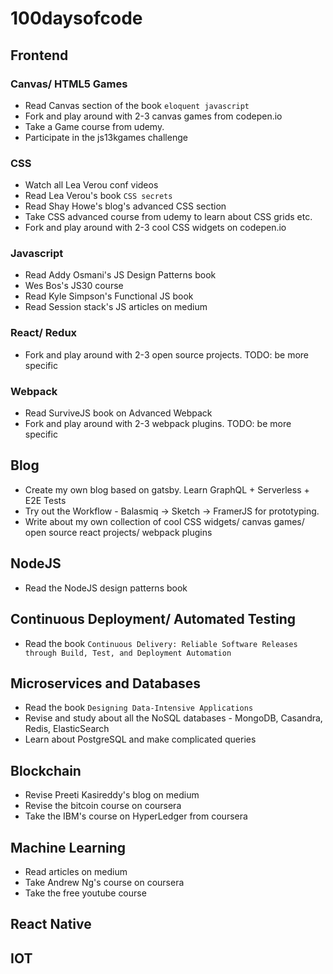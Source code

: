 # 100daysofcode

## Frontend

### Canvas/ HTML5 Games
- Read Canvas section of the book `eloquent javascript`
- Fork and play around with 2-3 canvas games from codepen.io
- Take a Game course from udemy.
- Participate in the js13kgames challenge

### CSS
- Watch all Lea Verou conf videos
- Read Lea Verou's book `CSS secrets`
- Read Shay Howe's blog's advanced CSS section
- Take CSS advanced course from udemy to learn about CSS grids etc.
- Fork and play around with 2-3 cool CSS widgets on codepen.io

### Javascript
- Read Addy Osmani's JS Design Patterns book
- Wes Bos's JS30 course
- Read Kyle Simpson's Functional JS book
- Read Session stack's JS articles on medium

### React/ Redux
- Fork and play around with 2-3 open source projects. TODO: be more specific

### Webpack
- Read SurviveJS book on Advanced Webpack
- Fork and play around with 2-3 webpack plugins. TODO: be more specific

## Blog
- Create my own blog based on gatsby. Learn GraphQL + Serverless + E2E Tests
- Try out the Workflow - Balasmiq -> Sketch -> FramerJS for prototyping. 
- Write about my own collection of cool CSS widgets/ canvas games/ open source react projects/ webpack plugins

## NodeJS
- Read the NodeJS design patterns book

## Continuous Deployment/ Automated Testing
- Read the book `Continuous Delivery: Reliable Software Releases through Build, Test, and Deployment Automation`

## Microservices and Databases
- Read the book `Designing Data-Intensive Applications`
- Revise and study about all the NoSQL databases - MongoDB, Casandra, Redis, ElasticSearch
- Learn about PostgreSQL and make complicated queries

## Blockchain
- Revise Preeti Kasireddy's blog on medium
- Revise the bitcoin course on coursera
- Take the IBM's course on HyperLedger from coursera

## Machine Learning
- Read articles on medium
- Take Andrew Ng's course on coursera
- Take the free youtube course

## React Native

## IOT
